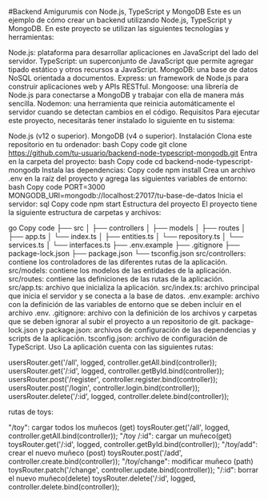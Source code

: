 #Backend Amigurumis
con Node.js, TypeScript y MongoDB
Este es un ejemplo de cómo crear un backend utilizando Node.js, TypeScript y MongoDB. En este proyecto se utilizan las siguientes tecnologías y herramientas:

Node.js: plataforma para desarrollar aplicaciones en JavaScript del lado del servidor.
TypeScript: un superconjunto de JavaScript que permite agregar tipado estático y otros recursos a JavaScript.
MongoDB: una base de datos NoSQL orientada a documentos.
Express: un framework de Node.js para construir aplicaciones web y APIs RESTful.
Mongoose: una librería de Node.js para conectarse a MongoDB y trabajar con ella de manera más sencilla.
Nodemon: una herramienta que reinicia automáticamente el servidor cuando se detectan cambios en el código.
Requisitos
Para ejecutar este proyecto, necesitarás tener instalado lo siguiente en tu sistema:

Node.js (v12 o superior).
MongoDB (v4 o superior).
Instalación
Clona este repositorio en tu ordenador:
bash
Copy code
git clone https://github.com/tu-usuario/backend-node-typescript-mongodb.git
Entra en la carpeta del proyecto:
bash
Copy code
cd backend-node-typescript-mongodb
Instala las dependencias:
Copy code
npm install
Crea un archivo .env en la raíz del proyecto y agrega las siguientes variables de entorno:
bash
Copy code
PORT=3000
MONGODB_URI=mongodb://localhost:27017/tu-base-de-datos
Inicia el servidor:
sql
Copy code
npm start
Estructura del proyecto
El proyecto tiene la siguiente estructura de carpetas y archivos:

go
Copy code
├── src
│ ├── controllers
│ ├── models
│ ├── routes
│ ├── app.ts
│ └── index.ts
│ ├── entities.ts
│ └── repository.ts
│ └── services.ts
│ └── interfaces.ts
├── .env.example
├── .gitignore
├── package-lock.json
├── package.json
└── tsconfig.json
src/controllers: contiene los controladores de las diferentes rutas de la aplicación.
src/models: contiene los modelos de las entidades de la aplicación.
src/routes: contiene las definiciones de las rutas de la aplicación.
src/app.ts: archivo que inicializa la aplicación.
src/index.ts: archivo principal que inicia el servidor y se conecta a la base de datos.
.env.example: archivo con la definición de las variables de entorno que se deben incluir en el archivo .env.
.gitignore: archivo con la definición de los archivos y carpetas que se deben ignorar al subir el proyecto a un repositorio de git.
package-lock.json y package.json: archivos de configuración de las dependencias y scripts de la aplicación.
tsconfig.json: archivo de configuración de TypeScript.
Uso
La aplicación cuenta con las siguientes rutas:

usersRouter.get('/all', logged, controller.getAll.bind(controller));
usersRouter.get('/:id', logged, controller.getById.bind(controller));
usersRouter.post('/register', controller.register.bind(controller));
usersRouter.post('/login', controller.login.bind(controller));
usersRouter.delete('/:id', logged, controller.delete.bind(controller));

rutas de toys:

"/toy": cargar todos los muñecos (get)
toysRouter.get('/all', logged, controller.getAll.bind(controller));
"/toy /:id": cargar un muñeco(get)
toysRouter.get('/:id', logged, controller.getById.bind(controller));
"/toy/add": crear el nuevo muñeco (post)
toysRouter.post('/add', controller.create.bind(controller));
"/toy/change": modificar muñeco (path)
toysRouter.patch('/change', controller.update.bind(controller));
"/:id": borrar el nuevo muñeco(delete)
toysRouter.delete('/:id', logged, controller.delete.bind(controller));
